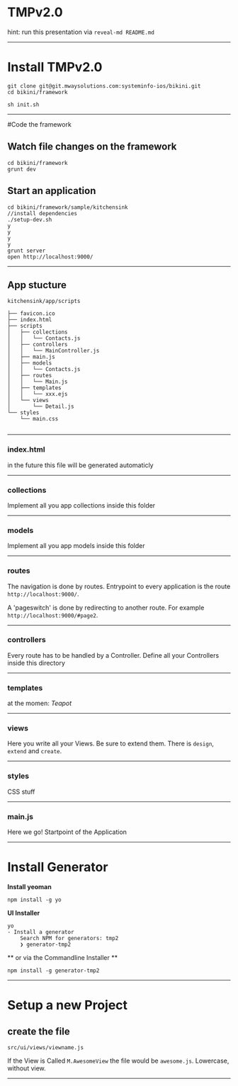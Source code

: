 # TMPv2.0

hint: run this presentation via `reveal-md README.md`


---

# Install TMPv2.0

```
git clone git@git.mwaysolutions.com:systeminfo-ios/bikini.git
cd bikini/framework

sh init.sh

```

---

#Code the framework

## Watch file changes on the framework

```
cd bikini/framework
grunt dev
```

## Start an application

```
cd bikini/framework/sample/kitchensink
//install dependencies
./setup-dev.sh
y
y
y
y
grunt server
open http://localhost:9000/
```

---


## App stucture

```
kitchensink/app/scripts

├── favicon.ico
├── index.html
├── scripts
│   ├── collections
│   │   └── Contacts.js
│   ├── controllers
│   │   └── MainController.js
│   ├── main.js
│   ├── models
│   │   └── Contacts.js
│   ├── routes
│   │   └── Main.js
│   ├── templates
│   │   └── xxx.ejs
│   └── views
│       └── Detail.js
└── styles
    └── main.css


```

---



### index.html

in the future this file will be generated automaticly


---


### collections

Implement all you app collections inside this folder


---



### models

Implement all you app models inside this folder


---



### routes

The navigation is done by routes. Entrypoint to every application is the route `http://localhost:9000/`.

A 'pageswitch' is done by redirecting to another route. For example `http://localhost:9000/#page2`.


---



### controllers

Every route has to be handled by a Controller. Define all your Controllers inside this directory


---



### templates

at the momen: *Teapot*


---



### views

Here you write all your Views. Be sure to extend them. There is `design`, `extend` and `create`.


---



### styles

CSS stuff


---



### main.js

Here we go! Startpoint of the Application


---



# Install Generator

**Install yeoman**

```
npm install -g yo
```

**UI Installer**

```
yo
- Install a generator 
    Search NPM for generators: tmp2
    ❯ generator-tmp2         
```

** or via the Commandline Installer **

```
npm install -g generator-tmp2
```


---



# Setup a new Project


## create the file

```
src/ui/views/viewname.js
```

If the View is Called `M.AwesomeView` the file would be `awesome.js`. Lowercase, without view.


---


 